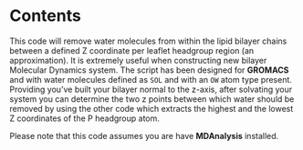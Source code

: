 # Contents 

This code will remove water molecules from within the lipid bilayer chains between a defined Z coordinate per leaflet headgroup region (an approximation). It is extremely useful when constructing new bilayer Molecular Dynamics system. The script has been designed for **GROMACS** and with water molecules defined as `SOL` and with an `OW` atom type present.  Providing you’ve built your bilayer normal to the z-axis, after solvating your system you can determine the two z points between which water should be removed by using the other code which extracts the highest and the lowest Z coordinates of the P headgroup atom. 

Please note that this code assumes you are have **MDAnalysis** installed.
